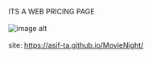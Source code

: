 ITS A WEB PRICING PAGE <br> <br>
![image alt](https://github.com/asif-ta/MovieNight/blob/84930a1882bde5f1ff9e0e4dcba2b2a513219262/MOVIE%20NIGHT%20PictureForREADME.png) <br> <br>
site:
https://asif-ta.github.io/MovieNight/
